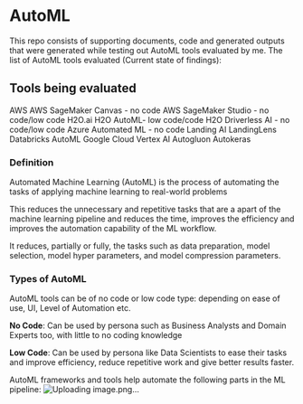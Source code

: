 # AutoML
This repo consists of supporting documents, code and generated outputs that were generated while testing out AutoML tools evaluated by me. 
The list of AutoML tools evaluated (Current state of findings):

## Tools being evaluated
AWS
  AWS SageMaker Canvas - no code
  AWS SageMaker Studio - no code/low code
H2O.ai
  H2O AutoML- low code/code
  H2O Driverless AI - no code/low code
Azure
  Automated ML - no code
Landing AI
  LandingLens
Databricks
  AutoML
Google Cloud
  Vertex AI
Autogluon
Autokeras

### Definition
Automated Machine Learning (AutoML) is the process of automating the tasks of applying machine learning to real-world problems

This reduces the unnecessary and repetitive tasks that are a apart of the machine learning pipeline and reduces the time, improves the efficiency and improves the automation capability of the ML workflow.

It reduces, partially or fully, the tasks such as data preparation, model selection, model hyper parameters, and model compression parameters.



### Types of AutoML
AutoML tools can be of no code or low code type: depending on ease of use, UI, Level of Automation etc. 

**No Code**: Can be used by persona such as Business Analysts and Domain Experts too, with little to no coding knowledge

**Low Code**: Can be used by persona like Data Scientists to ease their tasks and improve efficiency, reduce repetitive work and give better results faster.



AutoML frameworks and tools help automate the following parts in the ML pipeline:
![Uploading image.png…]()



